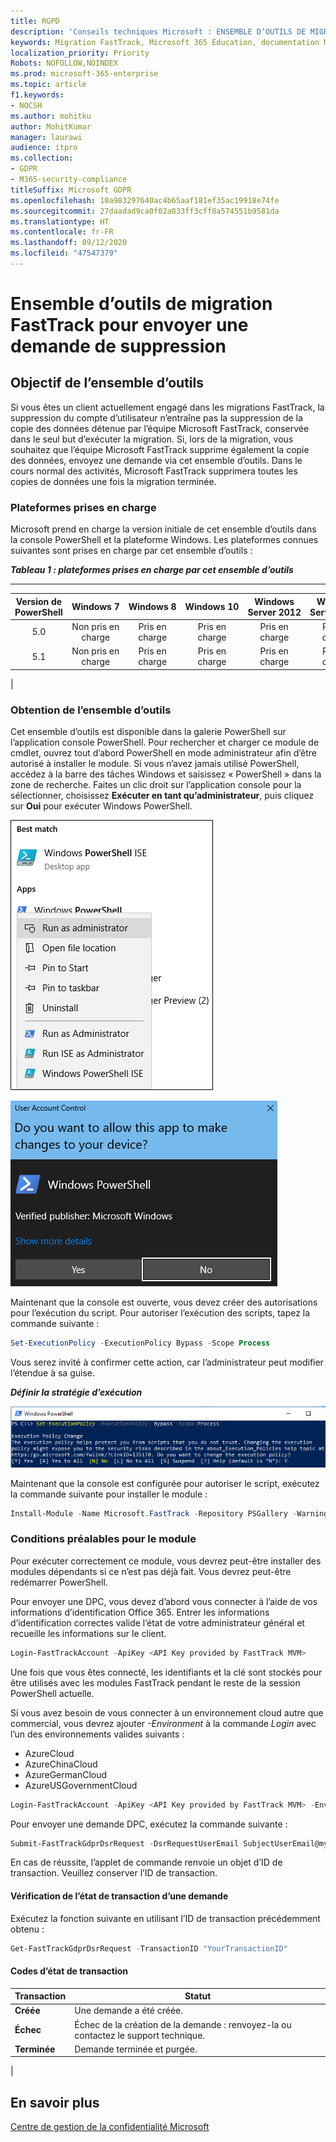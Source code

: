 ```yaml
---
title: RGPD
description: 'Conseils techniques Microsoft : ENSEMBLE D’OUTILS DE MIGRATION FASTTRACK POUR ENVOYER UNE DEMANDE DE SUPPRESSION'
keywords: Migration FastTrack, Microsoft 365 Éducation, documentation Microsoft 365, RGPD
localization_priority: Priority
Robots: NOFOLLOW,NOINDEX
ms.prod: microsoft-365-enterprise
ms.topic: article
f1.keywords:
- NOCSH
ms.author: mohitku
author: MohitKumar
manager: laurawi
audience: itpro
ms.collection:
- GDPR
- M365-security-compliance
titleSuffix: Microsoft GDPR
ms.openlocfilehash: 10a983297640ac4b65aaf181ef35ac19918e74fe
ms.sourcegitcommit: 27daadad9ca0f02a833ff3cff8a574551b9581da
ms.translationtype: HT
ms.contentlocale: fr-FR
ms.lasthandoff: 09/12/2020
ms.locfileid: "47547379"
---
```

# <a name="fasttrack-migration-toolset-for-submitting-delete-request"></a>Ensemble d’outils de migration FastTrack pour envoyer une demande de suppression

## <a name="toolset-purpose"></a>Objectif de l’ensemble d’outils

Si vous êtes un client actuellement engagé dans les migrations FastTrack, la suppression du compte d’utilisateur n’entraîne pas la suppression de la copie des données détenue par l’équipe Microsoft FastTrack, conservée dans le seul but d’exécuter la migration. Si, lors de la migration, vous souhaitez que l’équipe Microsoft FastTrack supprime également la copie des données, envoyez une demande via cet ensemble d’outils. Dans le cours normal des activités, Microsoft FastTrack supprimera toutes les copies de données une fois la migration terminée.

### <a name="supported-platforms"></a>Plateformes prises en charge

Microsoft prend en charge la version initiale de cet ensemble d’outils dans la console PowerShell et la plateforme Windows. Les plateformes connues suivantes sont prises en charge par cet ensemble d’outils :

***Tableau 1 : plateformes prises en charge par cet ensemble d’outils***

****

|Version de PowerShell|Windows 7|Windows 8|Windows 10|Windows Server 2012|Windows Server 2016|
|:---:|:---:|:---:|:---:|:---:|:---:|
|5.0|Non pris en charge|Pris en charge|Pris en charge|Pris en charge|Pris en charge|
|5.1|Non pris en charge|Pris en charge|Pris en charge|Pris en charge|Pris en charge|
|

### <a name="obtaining-the-toolset"></a>Obtention de l’ensemble d’outils

Cet ensemble d’outils est disponible dans la galerie PowerShell sur l’application console PowerShell. Pour rechercher et charger ce module de cmdlet, ouvrez tout d’abord PowerShell en mode administrateur afin d’être autorisé à installer le module. Si vous n’avez jamais utilisé PowerShell, accédez à la barre des tâches Windows et saisissez « PowerShell » dans la zone de recherche. Faites un clic droit sur l’application console pour la sélectionner, choisissez **Exécuter en tant qu’administrateur**, puis cliquez sur **Oui** pour exécuter Windows PowerShell.

![PowerShell : exécuter en tant qu’administrateur](../media/fasttrack-powershell_image.png)

![PowerShell : autoriser l’application à apporter des modifications](../media/fasttrack-run-powershell_image.png)

Maintenant que la console est ouverte, vous devez créer des autorisations pour l’exécution du script. Pour autoriser l’exécution des scripts, tapez la commande suivante :

```powershell
Set-ExecutionPolicy -ExecutionPolicy Bypass -Scope Process
```

Vous serez invité à confirmer cette action, car l’administrateur peut modifier l’étendue à sa guise.

***Définir la stratégie d’exécution***

![Définir la modification de la stratégie d’exécution dans PowerShell](../media/powershell-set-execution-policy_image.png)

Maintenant que la console est configurée pour autoriser le script, exécutez la commande suivante pour installer le module :

```powershell
Install-Module -Name Microsoft.FastTrack -Repository PSGallery -WarningAction SilentlyContinue -Force
```

### <a name="prerequisites-for-module"></a>Conditions préalables pour le module

Pour exécuter correctement ce module, vous devrez peut-être installer des modules dépendants si ce n’est pas déjà fait. Vous devrez peut-être redémarrer PowerShell.

Pour envoyer une DPC, vous devez d’abord vous connecter à l’aide de vos informations d’identification Office 365. Entrer les informations d’identification correctes valide l’état de votre administrateur général et recueille les informations sur le client.

```powershell
Login-FastTrackAccount -ApiKey <API Key provided by FastTrack MVM>
```

Une fois que vous êtes connecté, les identifiants et la clé sont stockés pour être utilisés avec les modules FastTrack pendant le reste de la session PowerShell actuelle.

Si vous avez besoin de vous connecter à un environnement cloud autre que commercial, vous devrez ajouter *-Environment* à la commande *Login* avec l’un des environnements valides suivants :

- AzureCloud
- AzureChinaCloud
- AzureGermanCloud
- AzureUSGovernmentCloud

```powershell
Login-FastTrackAccount -ApiKey <API Key provided by FastTrack MVM> -Environment <cloud environment>
```

Pour envoyer une demande DPC, exécutez la commande suivante :

```powershell
Submit-FastTrackGdprDsrRequest -DsrRequestUserEmail SubjectUserEmail@mycompany.com
```

En cas de réussite, l’applet de commande renvoie un objet d’ID de transaction. Veuillez conserver l’ID de transaction.

#### <a name="checking-the-status-of-a-request-transaction"></a>Vérification de l’état de transaction d’une demande

Exécutez la fonction suivante en utilisant l’ID de transaction précédemment obtenu :

```powershell
Get-FastTrackGdprDsrRequest -TransactionID "YourTransactionID"
```

#### <a name="transaction-status-codes"></a>Codes d’état de transaction

|Transaction|Statut|
|---|---|
|**Créée**|Une demande a été créée.|
|**Échec**|Échec de la création de la demande : renvoyez-la ou contactez le support technique.|
|**Terminée**|Demande terminée et purgée.|
|

<!-- original version: **Created**  Request has been created<br/>**Failed** Request failed to create, please resubmit, or contact support<br/>**Completed** Request has been completed and sanitized -->

## <a name="learn-more"></a>En savoir plus

[Centre de gestion de la confidentialité Microsoft](https://www.microsoft.com/trust-center/privacy/gdpr-overview)
